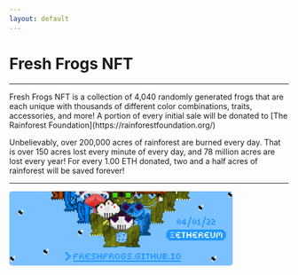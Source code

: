 ```yaml
---
layout: default
---
```

<title>Fresh Frogs NFT</title>
<h1 class="h1">Fresh Frogs NFT</h1><hr>
Fresh Frogs NFT is a collection of 4,040 randomly generated frogs that are each unique with thousands of different color combinations, traits, accessories, and more! A portion of every initial sale will be donated to [The Rainforest Foundation](https://rainforestfoundation.org/)

Unbelievably, over 200,000 acres of rainforest are burned every day. That is over 150 acres lost every minute of every day, and 78 million acres are lost every year! For every 1.00 ETH donated, two and a half acres of rainforest will be saved forever!
<hr>
<img src="/assets/frogs/twitterBanner.png" style="border-radius: 5px; width: 80%;">